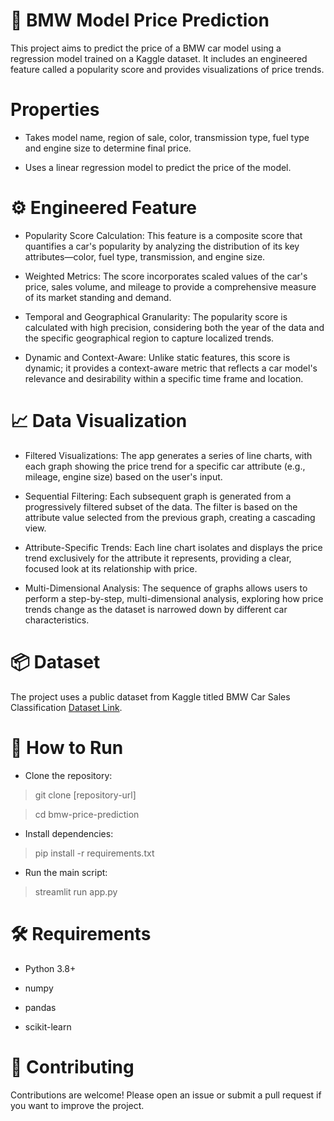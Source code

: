 # :car: BMW Model Price Prediction
This project aims to predict the price of a BMW car model using a regression model trained on a Kaggle dataset. It includes an engineered feature called a popularity score and provides visualizations of price trends.

# Properties
* Takes model name, region of sale, color, transmission type, fuel type and engine size to determine final price. 

* Uses a linear regression model to predict the price of the model.

# ⚙️ Engineered Feature 
* Popularity Score Calculation: This feature is a composite score that quantifies a car's popularity by analyzing the distribution of its key attributes—color, fuel type, transmission, and engine size.

* Weighted Metrics: The score incorporates scaled values of the car's price, sales volume, and mileage to provide a comprehensive measure of its market standing and demand.

* Temporal and Geographical Granularity: The popularity score is calculated with high precision, considering both the year of the data and the specific geographical region to capture localized trends.

* Dynamic and Context-Aware: Unlike static features, this score is dynamic; it provides a context-aware metric that reflects a car model's relevance and desirability within a specific time frame and location.

# :chart_with_upwards_trend: Data Visualization 
* Filtered Visualizations: The app generates a series of line charts, with each graph showing the price trend for a specific car attribute (e.g., mileage, engine size) based on the user's input.

* Sequential Filtering: Each subsequent graph is generated from a progressively filtered subset of the data. The filter is based on the attribute value selected from the previous graph, creating a cascading view.

* Attribute-Specific Trends: Each line chart isolates and displays the price trend exclusively for the attribute it represents, providing a clear, focused look at its relationship with price.

* Multi-Dimensional Analysis: The sequence of graphs allows users to perform a step-by-step, multi-dimensional analysis, exploring how price trends change as the dataset is narrowed down by different car characteristics.

# 📦 Dataset
The project uses a public dataset from Kaggle titled BMW Car Sales Classification [Dataset Link](https://www.kaggle.com/datasets/sumedh1507/bmw-car-sales-dataset). 

# 🚀 How to Run

* Clone the repository:

> git clone [repository-url]

> cd bmw-price-prediction

* Install dependencies:

> pip install -r requirements.txt

* Run the main script:

> streamlit run app.py

# 🛠️ Requirements
* Python 3.8+

* numpy

* pandas

* scikit-learn

# 🤝 Contributing
Contributions are welcome! Please open an issue or submit a pull request if you want to improve the project.
